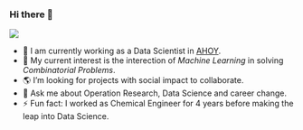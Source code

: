 ### Hi there 👋

![](https://komarev.com/ghpvc/?username=jmoreno127&color=blue)

- 🔭 I am currently working as a Data Scientist in [AHOY](https://www.theahoyapp.com/).
- 🌱 My current interest is the interection of _Machine Learning_ in solving _Combinatorial Problems_.
- :earth_americas: I’m looking for projects with social impact to collaborate.
- 💬 Ask me about Operation Research, Data Science and career change.
- ⚡ Fun fact: I worked as Chemical Engineer for 4 years before making the leap into Data Science.
